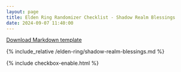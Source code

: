 ```yaml
---
layout: page
title: Elden Ring Randomizer Checklist - Shadow Realm Blessings
date: 2024-09-07 11:40:00
---
```


[Download Markdown template](https://github.com/Zakkaruu/the-stone-tablet/raw/main/_posts/elden-ring/shadow-realm-blessings.md)

{% include_relative /elden-ring/shadow-realm-blessings.md %}

{% include checkbox-enable.html %}

